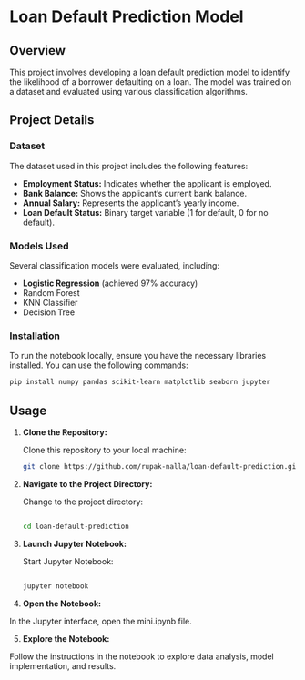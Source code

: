 # Loan Default Prediction Model

## Overview

This project involves developing a loan default prediction model to identify the likelihood of a borrower defaulting on a loan. The model was trained on a dataset and evaluated using various classification algorithms.

## Project Details

### Dataset

The dataset used in this project includes the following features:
- **Employment Status:** Indicates whether the applicant is employed.
- **Bank Balance:** Shows the applicant’s current bank balance.
- **Annual Salary:** Represents the applicant’s yearly income.
- **Loan Default Status:** Binary target variable (1 for default, 0 for no default).

### Models Used

Several classification models were evaluated, including:
- **Logistic Regression** (achieved 97% accuracy)
- Random Forest
- KNN Classifier
- Decision Tree

### Installation

To run the notebook locally, ensure you have the necessary libraries installed. You can use the following commands:

```bash
pip install numpy pandas scikit-learn matplotlib seaborn jupyter
```
## Usage

1. **Clone the Repository:**
   
   Clone this repository to your local machine:

   ```bash
   git clone https://github.com/rupak-nalla/loan-default-prediction.git
   ```
2. **Navigate to the Project Directory:**

    Change to the project directory:
    
    ```bash
    
    cd loan-default-prediction
   ```

3. **Launch Jupyter Notebook:**

    Start Jupyter Notebook:
    
    ```bash
    
    jupyter notebook
    ```

4. **Open the Notebook:**

  In the Jupyter interface, open the mini.ipynb file.

5. **Explore the Notebook:**

  Follow the instructions in the notebook to explore data analysis, model implementation, and results.
